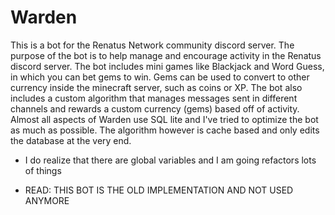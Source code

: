 # Warden
This is a bot for the Renatus Network community discord server.
The purpose of the bot is to help manage and encourage activity in the Renatus discord server.
The bot includes mini games like Blackjack and Word Guess, in which you can bet gems to win. 
Gems can be used to convert to other currency inside the minecraft server, such as coins or XP.
The bot also includes a custom algorithm that manages messages sent in different channels and rewards a custom currency (gems) based off of activity. 
Almost all aspects of Warden use SQL lite and I've tried to optimize the bot as much as possible.
The algorithm however is cache based and only edits the database at the very end.
* I do realize that there are global variables and I am going refactors lots of things
- READ: THIS BOT IS THE OLD IMPLEMENTATION AND NOT USED ANYMORE
